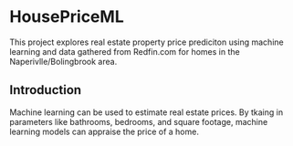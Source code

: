 # HousePriceML
This project explores real estate property price prediciton using machine learning and data gathered from Redfin.com for homes in the Naperivlle/Bolingbrook area.

## Introduction
Machine learning can be used to estimate real estate prices. By tkaing in parameters like bathrooms, bedrooms, and square footage, machine learning models can appraise the price of a home.


